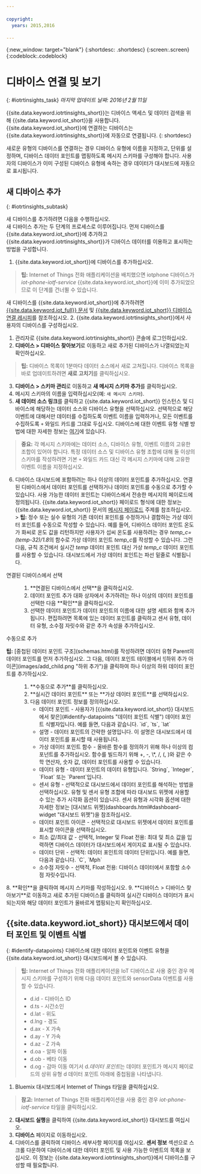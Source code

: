 ```yaml
---

copyright:
  years: 2015,2016

---
```


{:new_window: target="blank"}
{:shortdesc: .shortdesc}
{:screen:.screen}
{:codeblock:.codeblock}

# 디바이스 연결 및 보기
{: #iotrtinsights_task}
*마지막 업데이트 날짜: 2016년 2월 11일*

{{site.data.keyword.iotrtinsights_short}}는 디바이스 액세스 및 데이터 검색을 위해 {{site.data.keyword.iot_short}}을 사용합니다. {{site.data.keyword.iot_short}}에 연결하는 디바이스는 {{site.data.keyword.iotrtinsights_short}}에 자동으로 연결됩니다.
{: shortdesc}

새로운 유형의 디바이스를 연결하는 경우 디바이스 유형에 이름을 지정하고, 단위를 설정하며, 디바이스 데이터 포인트를 맵핑하도록 메시지 스키마를 구성해야 합니다. 사용자의 디바이스가 이미 구성된 디바이스 유형에 속하는 경우 데이터가 대시보드에 자동으로 표시됩니다.

## 새 디바이스 추가
{: #iotrtinsights_subtask}

새 디바이스를 추가하려면 다음을 수행하십시오.   
새 디바이스 추가는 두 단계의 프로세스로 이루어집니다. 먼저 디바이스를 {{site.data.keyword.iot_short}}에 추가하고 {{site.data.keyword.iotrtinsights_short}}가 디바이스 데이터를 이용하고 표시하는 방법을 구성합니다. 
1. {{site.data.keyword.iot_short}}에 디바이스를 추가하십시오. 
> **팁:** Internet of Things 전화 애플리케이션을 배치했으면 iotphone 디바이스가 *iot-phone-iotf-service* {{site.data.keyword.iot_short}}에 이미 추가되었으므로 이 단계를 건너뛸 수 있습니다.  

  새 디바이스를 {{site.data.keyword.iot_short}}에 추가하려면 [{{site.data.keyword.iot_full}} 문서](https://www.ng.bluemix.net/docs/services/IoT/index.html) 및 [{{site.data.keyword.iot_short}} 디바이스 연결 레시피](https://developer.ibm.com/recipes/?post_type=tutorials&s=IoTF)를 참조하십시오.
2. {{site.data.keyword.iotrtinsights_short}}에서 사용자의 디바이스를 구성하십시오.
  
  1. 관리자로 {{site.data.keyword.iotrtinsights_short}} 콘솔에 로그인하십시오. 
  9. **디바이스 > 디바이스 찾아보기**로 이동하고 새로 추가된 디바이스가 나열되었는지 확인하십시오. 
  > **팁:** 디바이스 목록이 1분마다 데이터 소스에서 새로 고쳐집니다. 디바이스 목록을 바로 업데이트하려면 **새로 고치기**를 클릭하십시오.
  3. **디바이스 > 스키마 관리**로 이동하고 **새 메시지 스키마 추가**를 클릭하십시오.   
  4. 메시지 스키마의 이름을 입력하십시오(예: `새 메시지 스키마`).
  5. **새 데이터 소스 링크**를 클릭하고 {{site.data.keyword.iot_short}} 인스턴스 및 디바이스에 해당하는 데이터 소스와 디바이스 유형을 선택하십시오. 선택적으로 해당 이벤트에 대해서만 데이터를 수집하도록 이벤트 이름을 입력하거나, 모든 이벤트를 수집하도록 `+` 와일드 카드를 그대로 두십시오. 디바이스에 대한 이벤트 유형 식별 방법에 대한 자세한 정보는 [여기](#identify-datapoints "데이터 포인트 식별")에 있습니다.  
  >**중요:** 각 메시지 스키마에는 데이터 소스, 디바이스 유형, 이벤트 이름의 고유한 조합이 있어야 합니다. 특정 데이터 소스 및 디바이스 유형 조합에 대해 둘 이상의 스키마를 작성하려면 기본 `+` 와일드 카드 대신 각 메시지 스키마에 대해 고유한 이벤트 이름을 지정하십시오.    
  6. 디바이스 대시보드에 포함하려는 하나 이상의 데이터 포인트를 추가하십시오.
    연결된 디바이스에서 데이터 포인트를 선택하거나 데이터 포인트를 수동으로 추가할 수 있습니다. 사용 가능한 데이터 포인트는 디바이스에서 전송한 메시지의 페이로드에 정의됩니다. {{site.data.keyword.iot_short}} 페이로드 형식에 대한 정보는 {{site.data.keyword.iot_short}} 문서의 [메시지 페이로드](https://docs.internetofthings.ibmcloud.com/messaging/payload.html "메시지 페이로드") 주제를 참조하십시오.    
    > **팁:** 정수 또는 실수 유형의 기존 데이터 포인트를 수정하거나 결합하는 가상 데이터 포인트를 수동으로 작성할 수 있습니다. 예를 들어, 디바이스 데이터 포인트 온도가 화씨로 온도 값을 리턴하지만 사용자가 섭씨 온도를 사용하려는 경우 *temp_c=(temp-32)/1.8*의 함수로 가상 데이터 포인트 *temp_c*를 작성할 수 있습니다. 그런 다음, 규칙 조건에서 실시간 *temp* 데이터 포인트 대신 가상 *temp_c* 데이터 포인트를 사용할 수 있습니다. 대시보드에서 가상 데이터 포인트는 파선 밑줄로 식별됩니다.     

  <dl>
  <dt>연결된 디바이스에서 선택</dt>
  <dd>
  <ol>
    <li>**연결된 디바이스에서 선택**을 클릭하십시오.</li>  
    <li>데이터 포인트 추가 대화 상자에서 추가하려는 하나 이상의 데이터 포인트를 선택한 다음 **확인**을 클릭하십시오. </li>   
    <li>선택한 데이터 포인트가 데이터 포인트의 이름에 대한 설명 세트와 함께 추가됩니다. 편집하려면 목록에 있는 데이터 포인트를 클릭하고 센서 유형, 데이터 유형, 소수점 자릿수와 같은 추가 속성을 추가하십시오. </li>
  </ol>
  </dd>
  <dt>수동으로 추가</dt>
  <p><b>팁:</b> [중첩된 데이터 포인트 구조](schemas.html)를 작성하려면 데이터 유형 Parent의 데이터 포인트를 먼저 추가하십시오. 그 다음, 데이터 포인트 테이블에서 ![하위 추가 아이콘](images/add_child.png "하위 추가")을 클릭하여 하나 이상의 하위 데이터 포인트를 추가하십시오. </p>
  <dd>
  <ol>
    <li>**수동으로 추가**를 클릭하십시오.</li>
    <li>**실시간 데이터 포인트** 또는 **가상 데이터 포인트**를 선택하십시오. </br></li>
    <li>다음 데이터 포인트 정보를 정의하십시오.
    <ul>  
     <li> 데이터 포인트 - 사용자가 [{{site.data.keyword.iot_short}} 대시보드에서 찾은](#identify-datapoints "데이터 포인트 식별") 데이터 포인트 식별자입니다. 예를 들면, 다음과 같습니다.  
   `id`, `ts`, `lat`  </li>
     <li>설명 - 데이터 포인트의 간략한 설명입니다. 이 설명은 대시보드에서 데이터 포인트를 표시할 때 사용됩니다. </li>
     <li>가상 데이터 포인트 함수 - 올바른 함수를 정의하기 위해 하나 이상의 컴포넌트를 추가하십시오. 함수를 빌드하기 위해 +, -, \*, /, (, )와 같은 수학 연산자, 숫자 값, 데이터 포인트를 사용할 수 있습니다. </li>
     <li>데이터 유형 - 데이터 포인트의 데이터 유형입니다.   
   `String`, `Integer`, `Float` 또는 `Parent`입니다. </li>
     <li>센서 유형 - 선택적으로 대시보드에서 데이터 포인트를 해석하는 방법을 선택하십시오. 유형 및 센서 유형 조합에 따라 대시보드 위젯에 사용할 수 있는 추가 시각화 옵션이 있습니다. 센서 유형과 시각화 옵션에 대한 자세한 정보는 [대시보드 위젯](dashboards.html#dashboard-widget "대시보드 위젯")을 참조하십시오.</li>
     <li>데이터 포인트 아이콘 - 선택적으로 대시보드 위젯에서 데이터 포인트를 표시할 아이콘을 선택하십시오. </li>
     <li>최소 값/최대 값 - 선택적, Integer 및 Float 전용: 최대 및 최소 값을 입력하면 디바이스 데이터가 대시보드에서 게이지로 표시될 수 있습니다. </li>
     <li>데이터 단위 - 선택적: 데이터 포인트의 데이터 단위입니다. 예를 들면, 다음과 같습니다.  
     `C`, `Mph`  </li>
     <li> 소수점 자릿수 - 선택적, Float 전용: 디바이스 데이터에서 포함할 소수점 자릿수입니다.</li>
    </ul>
    </li>
  </ol>
  </dd>
  </dl>
   8. **확인**을 클릭하여 메시지 스키마를 작성하십시오. 
   9. **디바이스 > 디바이스 찾아보기**로 이동하고 새로 추가된 디바이스를 클릭하여 실시간 디바이스 데이터가 표시되는지와 해당 데이터 포인트가 올바르게 맵핑되는지 확인하십시오. 

## {{site.data.keyword.iot_short}} 대시보드에서 데이터 포인트 및 이벤트 식별
{: #identify-datapoints}
   디바이스에 대한 데이터 포인트와 이벤트 유형을 {{site.data.keyword.iot_short}} 대시보드에서 볼 수 있습니다. 
   >**팁:** Internet of Things 전화 애플리케이션을 IoT 디바이스로 사용 중인 경우 메시지 스키마를 구성하기 위해 다음 데이터 포인트와 sensorData 이벤트를 사용할 수 있습니다.
   >- d.id - 디바이스 ID
   >- d.ts - 시간소인
   >- d.lat - 위도
   >- d.lng - 경도
   >- d.ax - X 가속
   >- d.ay - Y 가속
   >- d.az - Z 가속
   >- d.oa - 알파 이동
   >- d.ob - 베타 이동
   >- d.og - 감마 이동
   >여기서 d.*데이터 포인트*는 데이터 포인트가 메시지 페이로드의 상위 유형 d 데이터 포인트 아래에 중첩됨을 나타냅니다.

   1. Bluemix 대시보드에서 Internet of Things 타일을 클릭하십시오.  
   >**참고:** Internet of Things 전화 애플리케이션을 사용 중인 경우 *iot-phone-iotf-service* 타일을 클릭하십시오.  
   2. **대시보드 실행**을 클릭하여 {{site.data.keyword.iot_short}} 대시보드를 여십시오.
   3. **디바이스** 페이지로 이동하십시오.
   4. 디바이스를 클릭하여 디바이스 세부사항 페이지를 여십시오.
     **센서 정보** 섹션으로 스크롤 다운하여 디바이스에 대한 데이터 포인트 및 사용 가능한 이벤트의 목록을 보십시오. 이 정보는 {{site.data.keyword.iotrtinsights_short}}에서 디바이스를 구성할 때 필요합니다. 

